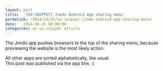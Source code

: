 ```yaml
---
layout: post
title:  '[UX-SNIPPET] Jimdo Android app sharing menu'
permalink: /2014/10/25/ux-snippet-jimdo-android-app-sharing-menu/
date:   2014-10-25 00:00:00
categories: ux ux-snippet article
---
```

<amp-img
  src="https://image.jimcdn.com/app/cms/image/transf/dimension=210x1024:format=jpg/path/se42d1516dcb4082b/image/ifa4711da1311a6b3/version/1414269390/image.jpg"
  width="210"
  height="373">
</amp-img>

The Jimdo app pushes browsers to the top of the sharing menu, because previewing the website is the most likely action. 

<div>All other apps are sorted alphabetically, like usual. </div>

<div>This post was published via the app btw. :) </div>
